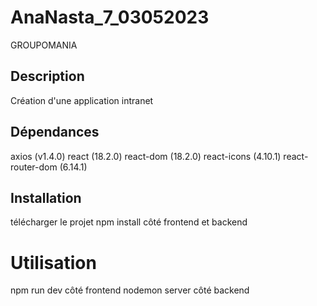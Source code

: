 # AnaNasta_7_03052023

GROUPOMANIA 

 ## Description
Création d'une application intranet    

## Dépendances
axios (v1.4.0)
react (18.2.0)
react-dom (18.2.0)
react-icons (4.10.1)
react-router-dom (6.14.1)


## Installation 
télécharger le projet
npm install côté frontend et backend

# Utilisation
npm run dev côté frontend
nodemon server côté backend


